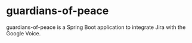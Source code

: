# guardians-of-peace

guardians-of-peace is a Spring Boot application to integrate Jira with the Google Voice.
